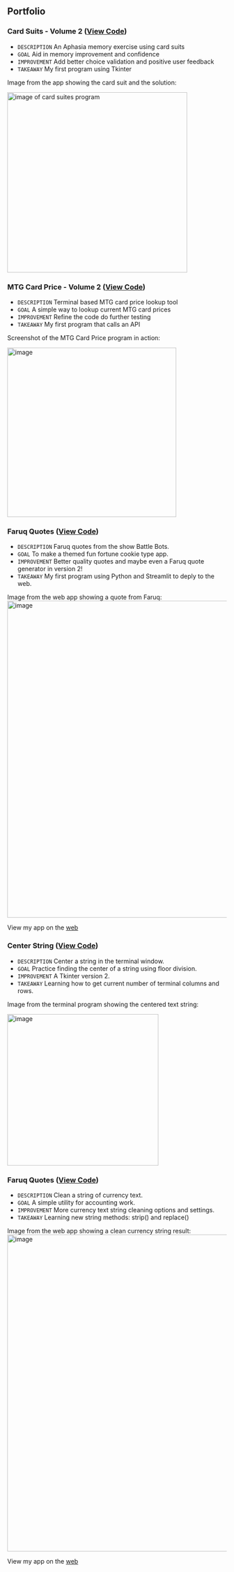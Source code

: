 ## Portfolio

### Card Suits - Volume 2 ([View Code](https://github.com/Adam-Mathew-Duke/Python-portfolio/blob/main/card_suits_v2.py))
+ `DESCRIPTION` An Aphasia memory exercise using card suits
+ `GOAL` Aid in memory improvement and confidence 
+ `IMPROVEMENT` Add better choice validation and positive user feedback
+ `TAKEAWAY` My first program using Tkinter

Image from the app showing the card suit and the solution:

<img align="center" width="413" alt="image of card suites program" src="https://github.com/user-attachments/assets/e5b657f0-ec74-497d-9361-48ff5de3212e">

### MTG Card Price - Volume 2 ([View Code](https://github.com/Adam-Mathew-Duke/Python-portfolio/blob/main/mtg_card_price.py))
+ `DESCRIPTION` Terminal based MTG card price lookup tool
+ `GOAL` A simple way to lookup current MTG card prices
+ `IMPROVEMENT` Refine the code do further testing
+ `TAKEAWAY` My first program that calls an API

Screenshot of the MTG Card Price program in action:

<img width="388" alt="image" src="https://github.com/user-attachments/assets/ecb2ac89-d556-447e-ac21-e6894230e4a6">

### Faruq Quotes ([View Code](https://github.com/Adam-Mathew-Duke/Python-portfolio/blob/main/Faruq_Quotes.py))
+ `DESCRIPTION` Faruq quotes from the show Battle Bots.
+ `GOAL` To make a themed fun fortune cookie type app.
+ `IMPROVEMENT` Better quality quotes and maybe even a Faruq quote generator in version 2!
+ `TAKEAWAY` My first program using Python and Streamlit to deply to the web.

Image from the web app showing a quote from Faruq:
<img width="726" alt="image" src="https://github.com/user-attachments/assets/89ad27be-581c-42ac-8ec4-8ba91f43fe0d">

View my app on the [web](https://python-portfolio-abcaylbn9rirvbcjz4hjas.streamlit.app/)

### Center String ([View Code](https://github.com/Adam-Mathew-Duke/Python-Portfolio/blob/main/center_string.py))
+ `DESCRIPTION` Center a string in the terminal window.
+ `GOAL` Practice finding the center of a string using floor division.
+ `IMPROVEMENT` A Tkinter version 2.
+ `TAKEAWAY` Learning how to get current number of terminal columns and rows.

Image from the terminal program showing the centered text string:

<img width="347" alt="image" src="https://github.com/user-attachments/assets/d06d67db-9a9c-48ec-a175-5cae03a85573">

### Faruq Quotes ([View Code](https://github.com/Adam-Mathew-Duke/Python-portfolio/blob/main/Faruq_Quotes.py))
+ `DESCRIPTION` Clean a string of currency text.
+ `GOAL` A simple utility for accounting work.
+ `IMPROVEMENT` More currency text string cleaning options and settings.
+ `TAKEAWAY` Learning new string methods: strip() and replace()

Image from the web app showing a clean currency string result:
<img width="726" alt="image" src="https://github.com/user-attachments/assets/89ad27be-581c-42ac-8ec4-8ba91f43fe0d">

View my app on the [web]()
